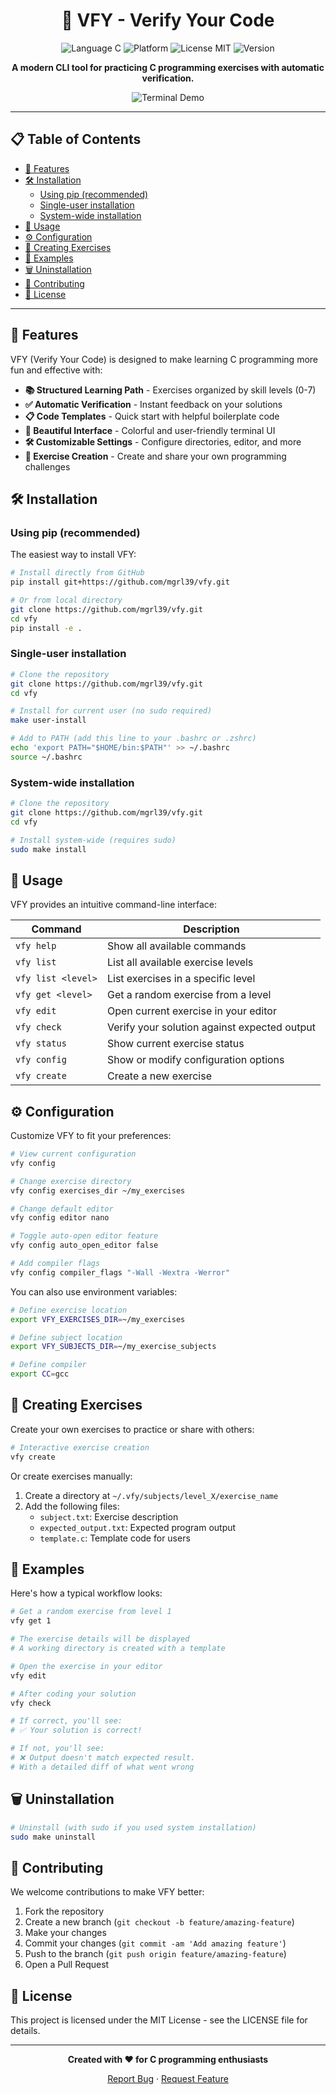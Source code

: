 <div align="center">
  
# 🚀 VFY - Verify Your Code

<img src="https://img.shields.io/badge/language-C-blue.svg" alt="Language C">
<img src="https://img.shields.io/badge/platform-Linux%20%7C%20macOS-lightgrey.svg" alt="Platform">
<img src="https://img.shields.io/badge/license-MIT-green.svg" alt="License MIT">
<img src="https://img.shields.io/badge/version-1.0.0-orange.svg" alt="Version">

**A modern CLI tool for practicing C programming exercises with automatic verification.**

![Terminal Demo](https://github.com/mgrl39/vfy/raw/assets/demo.gif)

</div>

---

## 📋 Table of Contents

- [🌟 Features](#-features)
- [🛠️ Installation](#️-installation)
  - [Using pip (recommended)](#using-pip-recommended)
  - [Single-user installation](#single-user-installation)
  - [System-wide installation](#system-wide-installation)
- [📝 Usage](#-usage)
- [⚙️ Configuration](#️-configuration)
- [🧩 Creating Exercises](#-creating-exercises)
- [🔄 Examples](#-examples)
- [🗑️ Uninstallation](#️-uninstallation)
- [🤝 Contributing](#-contributing)
- [📜 License](#-license)

---

## 🌟 Features

VFY (Verify Your Code) is designed to make learning C programming more fun and effective with:

- **📚 Structured Learning Path** - Exercises organized by skill levels (0-7)
- **✅ Automatic Verification** - Instant feedback on your solutions
- **📋 Code Templates** - Quick start with helpful boilerplate code
- **🎨 Beautiful Interface** - Colorful and user-friendly terminal UI
- **🛠️ Customizable Settings** - Configure directories, editor, and more
- **🧩 Exercise Creation** - Create and share your own programming challenges

## 🛠️ Installation

### Using pip (recommended)

The easiest way to install VFY:

```bash
# Install directly from GitHub
pip install git+https://github.com/mgrl39/vfy.git

# Or from local directory
git clone https://github.com/mgrl39/vfy.git
cd vfy
pip install -e .
```

### Single-user installation

```bash
# Clone the repository
git clone https://github.com/mgrl39/vfy.git
cd vfy

# Install for current user (no sudo required)
make user-install

# Add to PATH (add this line to your .bashrc or .zshrc)
echo 'export PATH="$HOME/bin:$PATH"' >> ~/.bashrc
source ~/.bashrc
```

### System-wide installation

```bash
# Clone the repository
git clone https://github.com/mgrl39/vfy.git
cd vfy

# Install system-wide (requires sudo)
sudo make install
```

## 📝 Usage

VFY provides an intuitive command-line interface:

| Command | Description |
|---------|-------------|
| `vfy help` | Show all available commands |
| `vfy list` | List all available exercise levels |
| `vfy list <level>` | List exercises in a specific level |
| `vfy get <level>` | Get a random exercise from a level |
| `vfy edit` | Open current exercise in your editor |
| `vfy check` | Verify your solution against expected output |
| `vfy status` | Show current exercise status |
| `vfy config` | Show or modify configuration options |
| `vfy create` | Create a new exercise |

## ⚙️ Configuration

Customize VFY to fit your preferences:

```bash
# View current configuration
vfy config

# Change exercise directory
vfy config exercises_dir ~/my_exercises

# Change default editor
vfy config editor nano

# Toggle auto-open editor feature
vfy config auto_open_editor false

# Add compiler flags
vfy config compiler_flags "-Wall -Wextra -Werror"
```

You can also use environment variables:

```bash
# Define exercise location
export VFY_EXERCISES_DIR=~/my_exercises

# Define subject location
export VFY_SUBJECTS_DIR=~/my_exercise_subjects

# Define compiler
export CC=gcc
```

## 🧩 Creating Exercises

Create your own exercises to practice or share with others:

```bash
# Interactive exercise creation
vfy create
```

Or create exercises manually:

1. Create a directory at `~/.vfy/subjects/level_X/exercise_name`
2. Add the following files:
   - `subject.txt`: Exercise description
   - `expected_output.txt`: Expected program output
   - `template.c`: Template code for users

## 🔄 Examples

Here's how a typical workflow looks:

```bash
# Get a random exercise from level 1
vfy get 1

# The exercise details will be displayed
# A working directory is created with a template

# Open the exercise in your editor
vfy edit

# After coding your solution
vfy check

# If correct, you'll see:
# ✅ Your solution is correct!

# If not, you'll see:
# ❌ Output doesn't match expected result.
# With a detailed diff of what went wrong
```

## 🗑️ Uninstallation

```bash
# Uninstall (with sudo if you used system installation)
sudo make uninstall
```

## 🤝 Contributing

We welcome contributions to make VFY better:

1. Fork the repository
2. Create a new branch (`git checkout -b feature/amazing-feature`)
3. Make your changes
4. Commit your changes (`git commit -am 'Add amazing feature'`)
5. Push to the branch (`git push origin feature/amazing-feature`)
6. Open a Pull Request

## 📜 License

This project is licensed under the MIT License - see the LICENSE file for details.

---

<div align="center">
  
**Created with ❤️ for C programming enthusiasts**

<a href="https://github.com/mgrl39/vfy/issues">Report Bug</a> · 
<a href="https://github.com/mgrl39/vfy/issues">Request Feature</a>

</div> 